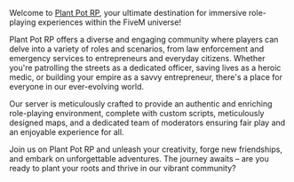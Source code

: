 Welcome to [Plant Pot RP](https://servers.fivem.net/servers/detail/dodkkq), your ultimate destination for immersive role-playing experiences within the FiveM universe!

Plant Pot RP offers a diverse and engaging community where players can delve into a variety of roles and scenarios, from law enforcement and emergency services to entrepreneurs and everyday citizens. Whether you're patrolling the streets as a dedicated officer, saving lives as a heroic medic, or building your empire as a savvy entrepreneur, there's a place for everyone in our ever-evolving world.

Our server is meticulously crafted to provide an authentic and enriching role-playing environment, complete with custom scripts, meticulously designed maps, and a dedicated team of moderators ensuring fair play and an enjoyable experience for all.

Join us on Plant Pot RP and unleash your creativity, forge new friendships, and embark on unforgettable adventures. The journey awaits – are you ready to plant your roots and thrive in our vibrant community?